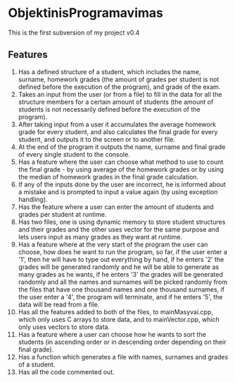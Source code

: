 # ObjektinisProgramavimas

This is the first subversion of my project v0.4

## Features

1. Has a defined structure of a student, which includes the name, surname, homework grades (the amount of grades per student is not defined before the execution of the program), and grade of the exam.
2. Takes an input from the user (or from a file) to fill in the data for all the structure members for a certain amount of students (the amount of students is not necessarily defined before the execution of the program).
3. After taking input from a user it accumulates the average homework grade for every student, and also calculates the final grade for every student, and outputs it to the screen or to another file.
4. At the end of the program it outputs the name, surname and final grade of every single student to the console.
5. Has a feature where the user can choose what method to use to count the final grade - by using average of the homework grades or by using the median of homework grades in the final grade calculation.
6. If any of the inputs done by the user are incorrect, he is informed about a mistake and is prompted to input a value again (by using exception handling).
7. Has the feature where a user can enter the amount of students and grades per student at runtime.
8. Has two files, one is using dynamic memory to store student structures and their grades and the other uses vector for the same purpose and lets users input as many grades as they want at runtime.
9. Has a feature where at the very start of the program the user can choose, how does he want to run the program, so far, if the user enter a '1', then he will have to type out everything by hand, if he enters '2' the grades will be generated randomly and he will be able to generate as many grades as he wants, if he enters '3' the grades will be generated randomly and all the names and surnames will be picked randomly from the files that have one thousand names and one thousand surnames, if the user enter a '4', the program will terminate, and if he enters '5', the data will be read from a file.
10. Has all the features added to both of the files, to mainMasyvai.cpp, which only uses C arrays to store data, and to mainVector.cpp, which only uses vectors to store data.
11. Has a feature where a user can choose how he wants to sort the students (in ascending order or in descending order depending on their final grade).
12. Has a function which generates a file with names, surnames and grades of a student.
13. Has all the code commented out.